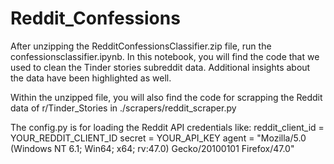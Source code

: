 # Reddit_Confessions

After unzipping the RedditConfessionsClassifier.zip file, run the confessionsclassifier.ipynb.
In this notebook, you will find the code that we used to clean the Tinder stories subreddit data.
Additional insights about the data have been highlighted as well.

Within the unzipped file, you will also find the code for scrapping the Reddit data of r/Tinder_Stories in ./scrapers/reddit_scraper.py

The config.py is for loading the Reddit API credentials like:
reddit_client_id = YOUR_REDDIT_CLIENT_ID
secret = YOUR_API_KEY
agent = "Mozilla/5.0 (Windows NT 6.1; Win64; x64; rv:47.0) Gecko/20100101 Firefox/47.0"
